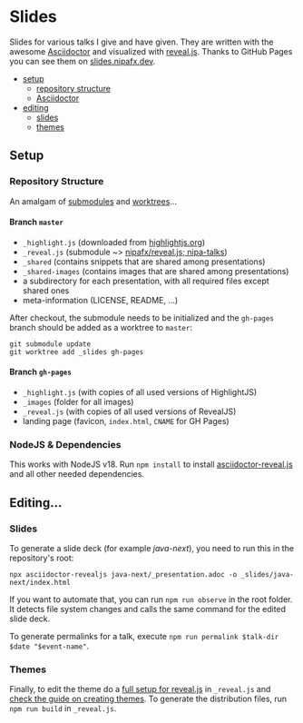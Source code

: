 # Slides

Slides for various talks I give and have given.
They are written with the awesome [Asciidoctor](http://asciidoctor.org/) and visualized with [reveal.js](http://asciidoctor.org/).
Thanks to GitHub Pages you can see them on [slides.nipafx.dev](https://slides.nipafx.dev).

* [setup](#setup)
	* [repository structure](#repository-structure)
	* [Asciidoctor](#asciidoctor)
* [editing](#editing)
	* [slides](#slides)
	* [themes](#themes)


## Setup

### Repository Structure

An amalgam of [submodules](https://git-scm.com/book/en/v2/Git-Tools-Submodules) and [worktrees](https://git-scm.com/docs/git-worktree)...

#### Branch `master`

* `_highlight.js` (downloaded from [highlightjs.org](https://highlightjs.org/download/))
* `_reveal.js` (submodule ~> [nipafx/reveal.js; nipa-talks](https://github.com/nipafx/reveal.js/tree/nipa-talks))
* `_shared` (contains snippets that are shared among presentations)
* `_shared-images` (contains images that are shared among presentations)
* a subdirectory for each presentation, with all required files except shared ones
* meta-information (LICENSE, README, ...)

After checkout, the submodule needs to be initialized and the `gh-pages` branch should be added as a worktree to `master`:

```
git submodule update
git worktree add _slides gh-pages
```

#### Branch `gh-pages`

* `_highlight.js` (with copies of all used versions of HighlightJS)
* `_images` (folder for all images)
* `_reveal.js` (with copies of all used versions of RevealJS)
* landing page (favicon, `index.html`, `CNAME` for GH Pages)

### NodeJS & Dependencies

This works with NodeJS v18.
Run `npm install` to install [asciidoctor-reveal.js](https://github.com/asciidoctor/asciidoctor-reveal.js/) and all other needed dependencies.


## Editing...

### Slides

To generate a slide deck (for example _java-next_), you need to run this in the repository's root:

```
npx asciidoctor-revealjs java-next/_presentation.adoc -o _slides/java-next/index.html
```

If you want to automate that, you can run `npm run observe` in the root folder.
It detects file system changes and calls the same command for the edited slide deck.

To generate permalinks for a talk, execute `npm run permalink $talk-dir $date "$event-name"`.

### Themes

Finally, to edit the theme do a [full setup for reveal.js](https://revealjs.com/installation/#full-setup) in `_reveal.js` and [check the guide on creating themes](https://revealjs.com/themes/).
To generate the distribution files, run `npm run build` in `_reveal.js`.

